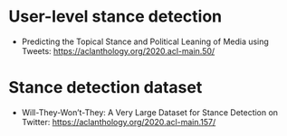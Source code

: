 # User-level stance detection
* Predicting the Topical Stance and Political Leaning of Media using Tweets: https://aclanthology.org/2020.acl-main.50/

# Stance detection dataset
* Will-They-Won’t-They: A Very Large Dataset for Stance Detection on Twitter: https://aclanthology.org/2020.acl-main.157/
